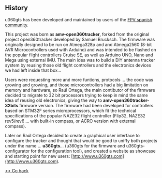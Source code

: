 ## History

u360gts has been developed and maintained by users of the [FPV spanish community](http://www.aeromodelismovirtual.com/showthread.php?t=34530).

This project was born as **amv-open360tracker**, forked from the original project open360tracker developed by Samuel Brucksch. The firmware was originally designed to be run on Atmega328p and and Atmega2560 (8-bit AVR Microcontrollers used with Arduino) and was intended to be flashed on the popular flight controllers Cruise SE, as well as Arduino UNO, Nano and Mega using external IMU. The main idea was to build a DIY antenna tracker system by reusing those old flight controllers and the electronics devices we had left inside that box...

Users were requesting more and more funtions, protocols ... the code was growing and growing, and those microcontrollers had a big limitation on memory and hardware, so Raúl Ortega, the main contibutor of the firmware decided to migrate to 32 bit processors trying to keep in mind the same idea of reusing old electronics, giving the way to **amv-open360tracker-32bits** firmware version. The firmware had been developed for controllers based on STM32F series microprocessors, which fit the technical specifications of the popular NAZE32 flight controller (Flip32, NAZE32 rev5/rev6 ... with built-in compass, or ACRO version with external compass).

Later on Raúl Ortega decided to create a graphical user interface to configure the tracker and thought that would be good to uniffy both projects under the name ... **u360gts**... (u360gts for the firmware and u360gts-configurator for the configuration tool), and created a website as showcase and starting point for new users: [http://www.u360gts.com](http://www.u360gts.com).

[<< Go back](https://github.com/raul-ortega/u360gts/blob/master/wiki/index.md)
